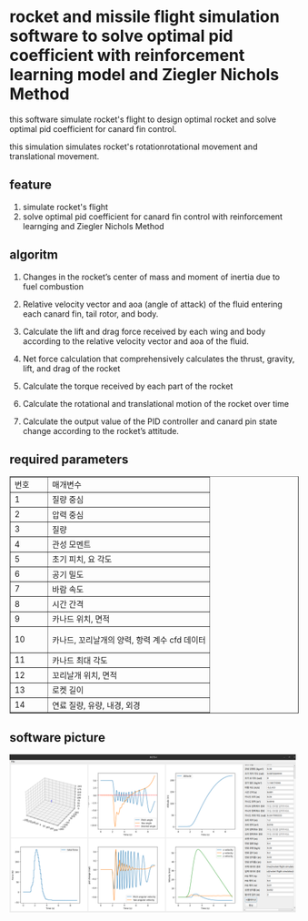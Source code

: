 # rocket and missile flight simulation software to solve optimal pid coefficient with reinforcement learning model and Ziegler Nichols Method

this software simulate rocket's flight to design optimal rocket and solve optimal pid coefficient for canard fin control.

this simulation simulates rocket's rotationrotational movement and translational movement.

## feature
1. simulate rocket's flight
2. solve optimal pid coefficient for canard fin control with reinforcement learnging and Ziegler Nichols Method

## algoritm<br>
1. Changes in the rocket’s center of mass and moment of inertia due to fuel combustion

2. Relative velocity vector and aoa (angle of attack) of the fluid entering each canard fin, tail rotor, and body.

3. Calculate the lift and drag force received by each wing and body according to the relative velocity vector and aoa of the fluid.

4. Net force calculation that comprehensively calculates the thrust, gravity, lift, and drag of the rocket

5. Calculate the torque received by each part of the rocket

6. Calculate the rotational and translational motion of the rocket over time

7. Calculate the output value of the PID controller and canard pin state change according to the rocket’s attitude.

## required parameters<br>

<div class="table-overflow"><div class="table-overflow"><table style="border-collapse: collapse; width: 100.93%; height: 417px;" border="1" data-ke-align="alignLeft" data-ke-style="style5">
<tbody>
<tr style="height: 20px;">
<td style="width: 18.7861%; height: 20px;"><span><span>번호</span></span></td>
<td style="width: 231.792%; height: 20px;"><span><span>매개변수</span></span></td>
</tr>
<tr style="height: 20px;">
<td style="width: 18.7861%; height: 20px;"><span><span>1</span></span></td>
<td style="width: 231.792%; height: 20px;"><span><span>질량 중심</span></span></td>
</tr>
<tr style="height: 20px;">
<td style="width: 18.7861%; height: 20px;"><span><span>2</span></span></td>
<td style="width: 231.792%; height: 20px;"><span><span>압력 중심</span></span></td>
</tr>
<tr style="height: 20px;">
<td style="width: 18.7861%; height: 20px;"><span><span>3</span></span></td>
<td style="width: 231.792%; height: 20px;"><span><span>질량</span></span></td>
</tr>
<tr style="height: 20px;">
<td style="width: 18.7861%; height: 20px;"><span><span>4</span></span></td>
<td style="width: 231.792%; height: 20px;"><span><span>관성 모멘트</span></span></td>
</tr>
<tr style="height: 20px;">
<td style="width: 18.7861%; height: 20px;"><span><span>5</span></span></td>
<td style="width: 231.792%; height: 20px;"><span><span>초기 피치</span><span>, </span><span>요 각도</span></span></td>
</tr>
<tr style="height: 20px;">
<td style="width: 18.7861%; height: 20px;"><span><span>6</span></span></td>
<td style="width: 231.792%; height: 20px;"><span><span>공기 밀도</span></span></td>
</tr>
<tr style="height: 20px;">
<td style="width: 18.7861%; height: 20px;"><span><span>7</span></span></td>
<td style="width: 231.792%; height: 20px;"><span><span>바람 속도</span></span></td>
</tr>
<tr style="height: 20px;">
<td style="width: 18.7861%; height: 20px;"><span><span>8</span></span></td>
<td style="width: 231.792%; height: 20px;"><span><span>시간 간격</span></span></td>
</tr>
<tr style="height: 20px;">
<td style="width: 18.7861%; height: 20px;"><span><span>9</span></span></td>
<td style="width: 231.792%; height: 20px;"><span><span>카나드 위치</span><span>, </span><span>면적</span></span></td>
</tr>
<tr style="height: 40px;">
<td style="width: 18.7861%; height: 40px;"><span><span>10</span></span></td>
<td style="width: 231.792%; height: 40px;"><span><span>카나드</span><span>, </span><span>꼬리날개의 양력</span><span>, </span><span>항력 계수 </span><span>cfd </span><span>데이터</span></span></td>
</tr>
<tr style="height: 20px;">
<td style="width: 18.7861%; height: 20px;"><span><span>11</span></span></td>
<td style="width: 231.792%; height: 20px;"><span><span>카나드 최대 각도</span></span></td>
</tr>
<tr style="height: 20px;">
<td style="width: 18.7861%; height: 20px;"><span><span>12</span></span></td>
<td style="width: 231.792%; height: 20px;"><span><span>꼬리날개 위치</span><span>, </span><span>면적</span></span></td>
</tr>
<tr style="height: 20px;">
<td style="width: 18.7861%; height: 20px;"><span><span>13</span></span></td>
<td style="width: 231.792%; height: 20px;"><span><span>로켓 길이</span></span></td>
</tr>
<tr style="height: 20px;">
<td style="width: 18.7861%; height: 20px;"><span><span>14</span></span></td>
<td style="width: 231.792%; height: 20px;"><span><span>연료 질량</span><span>, </span><span>유량</span><span>, </span><span>내경</span><span>, </span><span>외경</span></span></td>
</tr>
<tr style="height: 20px;">
<td style="width: 18.7861%; height: 20px;"><span><span>15</span></span></td>
<td style="width: 231.792%; height: 20px;"><span><span>엔진 추력 데이터</span></span></td>
</tr>
<tr style="height: 20px;">
<td style="width: 18.7861%; height: 20px;"><span><span>16</span></span></td>
<td style="width: 231.792%; height: 20px;"><span><span>엔진 압력 데이터</span></span></td>
</tr>
<tr style="height: 17px;">
<td style="width: 18.7861%; height: 17px;"><span><span>17</span></span></td>
<td style="width: 231.792%; height: 17px;"><span><span>Kp, Ki, Kd</span></span></td>
</tr>
<tr style="height: 20px;">
<td style="width: 18.7861%; height: 20px;"><span><span>18</span></span></td>
<td style="width: 231.792%; height: 20px;"><span><span>로켓 외경</span></span></td>
</tr>
<tr style="height: 20px;">
<td style="width: 18.7861%; height: 20px;"><span><span>19</span></span></td>
<td style="width: 231.792%; text-align: left; height: 20px;"><span><span>발사대 길이</span></span></td>
</tr>
</tbody>
</table></div></div>

## software picture
<img src = "src/software.png">

